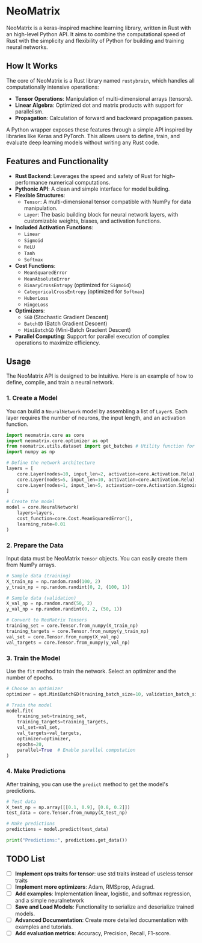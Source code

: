# NeoMatrix

NeoMatrix is a keras-inspired machine learning library, written in Rust with an high-level Python API. It aims to combine the computational speed of Rust with the simplicity and flexibility of Python for building and training neural networks.

## How It Works

The core of NeoMatrix is a Rust library named `rustybrain`, which handles all computationally intensive operations:
- **Tensor Operations**: Manipulation of multi-dimensional arrays (tensors).
- **Linear Algebra**: Optimized dot and matrix products with support for parallelism.
- **Propagation**: Calculation of forward and backward propagation passes.

A Python wrapper exposes these features through a simple API inspired by libraries like Keras and PyTorch. This allows users to define, train, and evaluate deep learning models without writing any Rust code.

## Features and Functionality

- **Rust Backend**: Leverages the speed and safety of Rust for high-performance numerical computations.
- **Pythonic API**: A clean and simple interface for model building.
- **Flexible Structures**:
    - `Tensor`: A multi-dimensional tensor compatible with NumPy for data manipulation.
    - `Layer`: The basic building block for neural network layers, with customizable weights, biases, and activation functions.
- **Included Activation Functions**:
    - `Linear`
    - `Sigmoid`
    - `ReLU`
    - `Tanh`
    - `Softmax`
- **Cost Functions**:
    - `MeanSquaredError`
    - `MeanAbsoluteError`
    - `BinaryCrossEntropy` (optimized for `Sigmoid`)
    - `CategoricalCrossEntropy` (optimized for `Softmax`)
    - `HuberLoss`
    - `HingeLoss`
- **Optimizers**:
    - `SGD` (Stochastic Gradient Descent)
    - `BatchGD` (Batch Gradient Descent)
    - `MiniBatchGD` (Mini-Batch Gradient Descent)
- **Parallel Computing**: Support for parallel execution of complex operations to maximize efficiency.

## Usage

The NeoMatrix API is designed to be intuitive. Here is an example of how to define, compile, and train a neural network.

### 1. Create a Model

You can build a `NeuralNetwork` model by assembling a list of `Layer`s. Each layer requires the number of neurons, the input length, and an activation function.

```python
import neomatrix.core as core
import neomatrix.core.optimizer as opt
from neomatrix.utils.dataset import get_batches # Utility function for data handling
import numpy as np

# Define the network architecture
layers = [
    core.Layer(nodes=10, input_len=2, activation=core.Activation.Relu),
    core.Layer(nodes=5, input_len=10, activation=core.Activation.Relu),
    core.Layer(nodes=1, input_len=5, activation=core.Activation.Sigmoid)
]

# Create the model
model = core.NeuralNetwork(
    layers=layers,
    cost_function=core.Cost.MeanSquaredError(),
    learning_rate=0.01
)
```

### 2. Prepare the Data

Input data must be NeoMatrix `Tensor` objects. You can easily create them from NumPy arrays.

```python
# Sample data (training)
X_train_np = np.random.rand(100, 2)
y_train_np = np.random.randint(0, 2, (100, 1))

# Sample data (validation)
X_val_np = np.random.rand(50, 2)
y_val_np = np.random.randint(0, 2, (50, 1))

# Convert to NeoMatrix Tensors
training_set = core.Tensor.from_numpy(X_train_np)
training_targets = core.Tensor.from_numpy(y_train_np)
val_set = core.Tensor.from_numpy(X_val_np)
val_targets = core.Tensor.from_numpy(y_val_np)
```

### 3. Train the Model

Use the `fit` method to train the network. Select an optimizer and the number of epochs.

```python
# Choose an optimizer
optimizer = opt.MiniBatchGD(training_batch_size=10, validation_batch_size=5)

# Train the model
model.fit(
    training_set=training_set,
    training_targets=training_targets,
    val_set=val_set,
    val_targets=val_targets,
    optimizer=optimizer,
    epochs=20,
    parallel=True  # Enable parallel computation
)
```

### 4. Make Predictions

After training, you can use the `predict` method to get the model's predictions.

```python
# Test data
X_test_np = np.array([[0.1, 0.9], [0.8, 0.2]])
test_data = core.Tensor.from_numpy(X_test_np)

# Make predictions
predictions = model.predict(test_data)

print("Predictions:", predictions.get_data())
```

## TODO List
- [ ] **Implement ops traits for tensor**: use std traits instead of useless tensor traits
- [ ] **Implement more optimizers**: Adam, RMSprop, Adagrad.
- [ ] **Add examples**: Implementation linear, logistic, and softmax regression, and a simple neuralnetwork
- [ ] **Save and Load Models**: Functionality to serialize and deserialize trained models.
- [ ] **Advanced Documentation**: Create more detailed documentation with examples and tutorials.
- [ ] **Add evaluation metrics**: Accuracy, Precision, Recall, F1-score.
